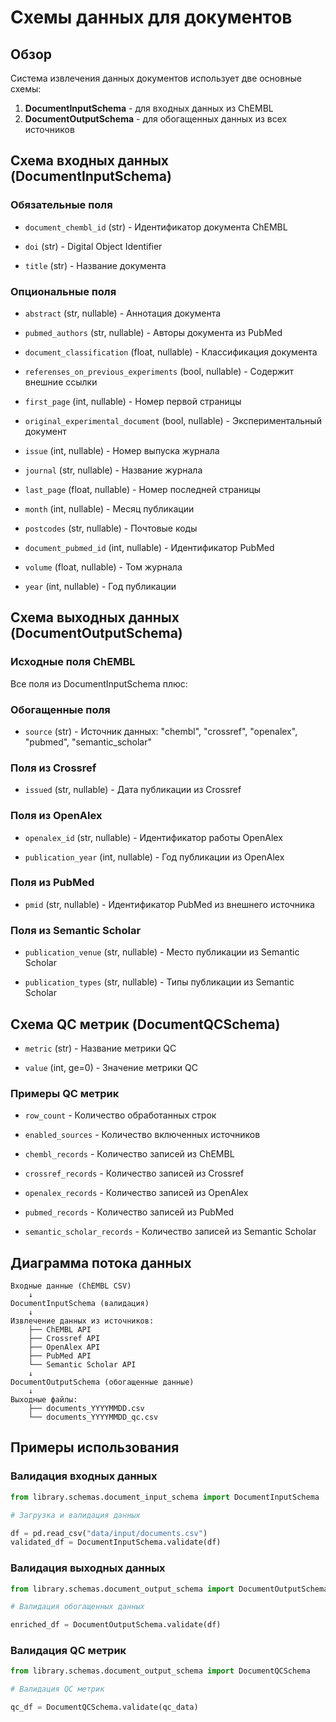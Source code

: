 # Схемы данных для документов

## Обзор

Система извлечения данных документов использует две основные схемы:

1. **DocumentInputSchema** - для входных данных из ChEMBL
2. **DocumentOutputSchema** - для обогащенных данных из всех источников

## Схема входных данных (DocumentInputSchema)

### Обязательные поля

- `document_chembl_id` (str) - Идентификатор документа ChEMBL

- `doi` (str) - Digital Object Identifier

- `title` (str) - Название документа

### Опциональные поля

- `abstract` (str, nullable) - Аннотация документа

- `pubmed_authors` (str, nullable) - Авторы документа из PubMed

- `document_classification` (float, nullable) - Классификация документа

- `referenses_on_previous_experiments` (bool, nullable) - Содержит внешние ссылки

- `first_page` (int, nullable) - Номер первой страницы

- `original_experimental_document` (bool, nullable) - Экспериментальный документ

- `issue` (int, nullable) - Номер выпуска журнала

- `journal` (str, nullable) - Название журнала

- `last_page` (float, nullable) - Номер последней страницы

- `month` (int, nullable) - Месяц публикации

- `postcodes` (str, nullable) - Почтовые коды

- `document_pubmed_id` (int, nullable) - Идентификатор PubMed

- `volume` (float, nullable) - Том журнала

- `year` (int, nullable) - Год публикации

## Схема выходных данных (DocumentOutputSchema)

### Исходные поля ChEMBL

Все поля из DocumentInputSchema плюс:

### Обогащенные поля

- `source` (str) - Источник данных: "chembl", "crossref", "openalex", "pubmed", "semantic_scholar"

### Поля из Crossref

- `issued` (str, nullable) - Дата публикации из Crossref

### Поля из OpenAlex

- `openalex_id` (str, nullable) - Идентификатор работы OpenAlex

- `publication_year` (int, nullable) - Год публикации из OpenAlex

### Поля из PubMed

- `pmid` (str, nullable) - Идентификатор PubMed из внешнего источника

### Поля из Semantic Scholar

- `publication_venue` (str, nullable) - Место публикации из Semantic Scholar

- `publication_types` (str, nullable) - Типы публикации из Semantic Scholar

## Схема QC метрик (DocumentQCSchema)

- `metric` (str) - Название метрики QC

- `value` (int, ge=0) - Значение метрики QC

### Примеры QC метрик

- `row_count` - Количество обработанных строк

- `enabled_sources` - Количество включенных источников

- `chembl_records` - Количество записей из ChEMBL

- `crossref_records` - Количество записей из Crossref

- `openalex_records` - Количество записей из OpenAlex

- `pubmed_records` - Количество записей из PubMed

- `semantic_scholar_records` - Количество записей из Semantic Scholar

## Диаграмма потока данных

```text
Входные данные (ChEMBL CSV)
    ↓
DocumentInputSchema (валидация)
    ↓
Извлечение данных из источников:
    ├── ChEMBL API
    ├── Crossref API
    ├── OpenAlex API
    ├── PubMed API
    └── Semantic Scholar API
    ↓
DocumentOutputSchema (обогащенные данные)
    ↓
Выходные файлы:
    ├── documents_YYYYMMDD.csv
    └── documents_YYYYMMDD_qc.csv
```

## Примеры использования

### Валидация входных данных

```python
from library.schemas.document_input_schema import DocumentInputSchema

# Загрузка и валидация данных

df = pd.read_csv("data/input/documents.csv")
validated_df = DocumentInputSchema.validate(df)
```

### Валидация выходных данных

```python
from library.schemas.document_output_schema import DocumentOutputSchema

# Валидация обогащенных данных

enriched_df = DocumentOutputSchema.validate(df)
```

### Валидация QC метрик

```python
from library.schemas.document_output_schema import DocumentQCSchema

# Валидация QC метрик

qc_df = DocumentQCSchema.validate(qc_data)
```
